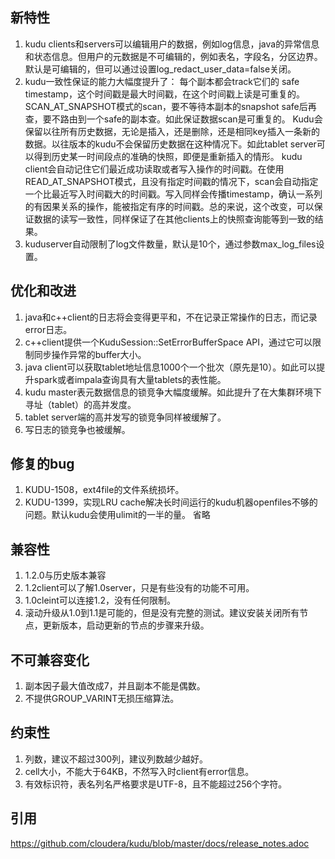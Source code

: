 ## 新特性
1. kudu clients和servers可以编辑用户的数据，例如log信息，java的异常信息和状态信息。但用户的元数据是不可编辑的，例如表名，字段名，分区边界。默认是可编辑的，但可以通过设置log_redact_user_data=false关闭。
2. kudu一致性保证的能力大幅度提升了：
    每个副本都会track它们的 safe timestamp，这个时间戳是最大时间戳，在这个时间戳上读是可重复的。
    SCAN_AT_SNAPSHOT模式的scan，要不等待本副本的snapshot safe后再查，要不路由到一个safe的副本查。如此保证数据scan是可重复的。
    Kudu会保留以往所有历史数据，无论是插入，还是删除，还是相同key插入一条新的数据。以往版本的kudu不会保留历史数据在这种情况下。如此tablet server可以得到历史某一时间段点的准确的快照，即便是重新插入的情形。
    kudu client会自动记住它们最近成功读取或者写入操作的时间戳。在使用READ_AT_SNAPSHOT模式，且没有指定时间戳的情况下，scan会自动指定一个比最近写入时间戳大的时间戳。写入同样会传播timestamp，确认一系列的有因果关系的操作，能被指定有序的时间戳。总的来说，这个改变，可以保证数据的读写一致性，同样保证了在其他clients上的快照查询能等到一致的结果。
3. kuduserver自动限制了log文件数量，默认是10个，通过参数max_log_files设置。

## 优化和改进
1. java和c++client的日志将会变得更平和，不在记录正常操作的日志，而记录error日志。
2. c++client提供一个KuduSession::SetErrorBufferSpace API，通过它可以限制同步操作异常的buffer大小。
3. java client可以获取tablet地址信息1000个一个批次（原先是10）。如此可以提升spark或者impala查询具有大量tablets的表性能。
4. kudu master表元数据信息的锁竞争大幅度缓解。如此提升了在大集群环境下寻址（tablet）的高并发度。
5. tablet server端的高并发写的锁竞争同样被缓解了。
6. 写日志的锁竞争也被缓解。

## 修复的bug
1. KUDU-1508，ext4file的文件系统损坏。
2. KUDU-1399，实现LRU cache解决长时间运行的kudu机器openfiles不够的问题。默认kudu会使用ulimit的一半的量。
省略

## 兼容性
1. 1.2.0与历史版本兼容
2. 1.2client可以了解1.0server，只是有些没有的功能不可用。
3. 1.0cleint可以连接1.2，没有任何限制。
4. 滚动升级从1.0到1.1是可能的，但是没有完整的测试。建议安装关闭所有节点，更新版本，启动更新的节点的步骤来升级。

## 不可兼容变化
1. 副本因子最大值改成7，并且副本不能是偶数。
2. 不提供GROUP_VARINT无损压缩算法。

## 约束性
1. 列数，建议不超过300列，建议列数越少越好。
2. cell大小，不能大于64KB，不然写入时client有error信息。
3. 有效标识符，表名列名严格要求是UTF-8，且不能超过256个字符。

## 引用
https://github.com/cloudera/kudu/blob/master/docs/release_notes.adoc
